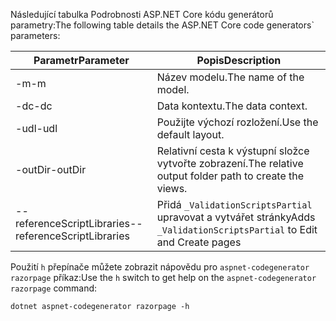 <a name="codegenerator"></a> <span data-ttu-id="69b8d-101">Následující tabulka Podrobnosti ASP.NET Core kódu generátorů parametry:</span><span class="sxs-lookup"><span data-stu-id="69b8d-101">The following table details the ASP.NET Core code generators\` parameters:</span></span>

| <span data-ttu-id="69b8d-102">Parametr</span><span class="sxs-lookup"><span data-stu-id="69b8d-102">Parameter</span></span>               | <span data-ttu-id="69b8d-103">Popis</span><span class="sxs-lookup"><span data-stu-id="69b8d-103">Description</span></span>|
| ----------------- | ------------ |
| <span data-ttu-id="69b8d-104">-m</span><span class="sxs-lookup"><span data-stu-id="69b8d-104">-m</span></span>  | <span data-ttu-id="69b8d-105">Název modelu.</span><span class="sxs-lookup"><span data-stu-id="69b8d-105">The name of the model.</span></span> |
| <span data-ttu-id="69b8d-106">-dc</span><span class="sxs-lookup"><span data-stu-id="69b8d-106">-dc</span></span>  | <span data-ttu-id="69b8d-107">Data kontextu.</span><span class="sxs-lookup"><span data-stu-id="69b8d-107">The data context.</span></span> |
| <span data-ttu-id="69b8d-108">-udl</span><span class="sxs-lookup"><span data-stu-id="69b8d-108">-udl</span></span> | <span data-ttu-id="69b8d-109">Použijte výchozí rozložení.</span><span class="sxs-lookup"><span data-stu-id="69b8d-109">Use the default layout.</span></span> |
| <span data-ttu-id="69b8d-110">-outDir</span><span class="sxs-lookup"><span data-stu-id="69b8d-110">-outDir</span></span> | <span data-ttu-id="69b8d-111">Relativní cesta k výstupní složce vytvořte zobrazení.</span><span class="sxs-lookup"><span data-stu-id="69b8d-111">The relative output folder path to create the views.</span></span> |
| <span data-ttu-id="69b8d-112">--referenceScriptLibraries</span><span class="sxs-lookup"><span data-stu-id="69b8d-112">--referenceScriptLibraries</span></span> | <span data-ttu-id="69b8d-113">Přidá `_ValidationScriptsPartial` upravovat a vytvářet stránky</span><span class="sxs-lookup"><span data-stu-id="69b8d-113">Adds `_ValidationScriptsPartial` to Edit and Create pages</span></span> |

<span data-ttu-id="69b8d-114">Použití `h` přepínače můžete zobrazit nápovědu pro `aspnet-codegenerator razorpage` příkaz:</span><span class="sxs-lookup"><span data-stu-id="69b8d-114">Use the `h` switch to get help on the `aspnet-codegenerator razorpage` command:</span></span>

```console
dotnet aspnet-codegenerator razorpage -h
```
